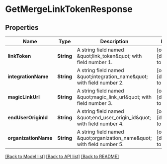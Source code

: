 # GetMergeLinkTokenResponse
## Properties

| Name | Type | Description | Notes |
|------------ | ------------- | ------------- | -------------|
| **linkToken** | **String** | A string field named \&quot;link_token\&quot; with field number 1. | [optional] [default to null] |
| **integrationName** | **String** | A string field named \&quot;integration_name\&quot; with field number 2. | [optional] [default to null] |
| **magicLinkUrl** | **String** | A string field named \&quot;magic_link_url\&quot; with field number 3. | [optional] [default to null] |
| **endUserOriginId** | **String** | A string field named \&quot;end_user_origin_id\&quot; with field number 4. | [optional] [default to null] |
| **organizationName** | **String** | A string field named \&quot;organization_name\&quot; with field number 5. | [optional] [default to null] |

[[Back to Model list]](../README.md#documentation-for-models) [[Back to API list]](../README.md#documentation-for-api-endpoints) [[Back to README]](../README.md)

